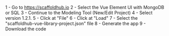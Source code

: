 1 - Go to https://scaffoldhub.io
2 - Select the Vue Element UI with MongoDB or SQL
3 - Continue to the Modeling Tool (New/Edit Project)
4 - Select version 1.2.1.
5 - Click at "File"
6 - Click at "Load"
7 - Select the "scaffoldhub-vue-library-project.json" file
8 - Generate the app
9 - Download the code